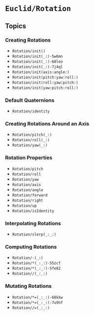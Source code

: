 # ``Euclid/Rotation``

## Topics

### Creating Rotations

- ``Rotation/init()``
- ``Rotation/init(_:)-5w6mn``
- ``Rotation/init(_:)-68leo``
- ``Rotation/init(_:)-7j4ql``
- ``Rotation/init(axis:angle:)``
- ``Rotation/init(pitch:yaw:roll:)``
- ``Rotation/init(roll:yaw:pitch:)``
- ``Rotation/init(yaw:pitch:roll:)``

### Default Quaternions

- ``Rotation/identity``

### Creating Rotations Around an Axis

- ``Rotation/pitch(_:)``
- ``Rotation/roll(_:)``
- ``Rotation/yaw(_:)``

### Rotation Properties

- ``Rotation/pitch``
- ``Rotation/roll``
- ``Rotation/yaw``
- ``Rotation/axis``
- ``Rotation/angle``
- ``Rotation/forward``
- ``Rotation/right``
- ``Rotation/up``
- ``Rotation/isIdentity``

### Interpolating Rotations

- ``Rotation/slerp(_:_:)``

### Computing Rotations

- ``Rotation/-(_:)``
- ``Rotation/*(_:_:)-55zcf``
- ``Rotation/*(_:_:)-5fe82``
- ``Rotation//(_:_:)``

### Mutating Rotations

- ``Rotation/*=(_:_:)-68kkw``
- ``Rotation/*=(_:_:)-7u9hf``
- ``Rotation//=(_:_:)``
